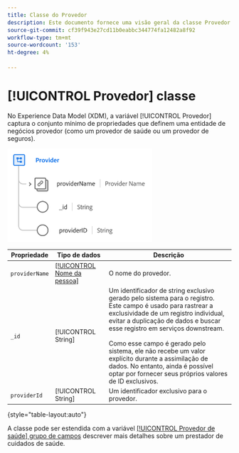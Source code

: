 ```yaml
---
title: Classe do Provedor
description: Este documento fornece uma visão geral da classe Provedor no Experience Data Model (XDM).
source-git-commit: cf39f943e27cd11b0eabbc344774fa12482a8f92
workflow-type: tm+mt
source-wordcount: '153'
ht-degree: 4%

---
```


# [!UICONTROL Provedor] classe

No Experience Data Model (XDM), a variável [!UICONTROL Provedor] captura o conjunto mínimo de propriedades que definem uma entidade de negócios provedor (como um provedor de saúde ou um provedor de seguros).

![Estrutura de classes](../images/classes/provider.png)

| Propriedade | Tipo de dados | Descrição |
| --- | --- | --- |
| `providerName` | [[!UICONTROL Nome da pessoa]](../data-types/person-name.md) | O nome do provedor. |
| `_id` | [!UICONTROL String] | Um identificador de string exclusivo gerado pelo sistema para o registro. Este campo é usado para rastrear a exclusividade de um registro individual, evitar a duplicação de dados e buscar esse registro em serviços downstream.<br><br>Como esse campo é gerado pelo sistema, ele não recebe um valor explícito durante a assimilação de dados. No entanto, ainda é possível optar por fornecer seus próprios valores de ID exclusivos. |
| `providerId` | [!UICONTROL String] | Um identificador exclusivo para o provedor. |

{style=&quot;table-layout:auto&quot;}

A classe pode ser estendida com a variável [[!UICONTROL Provedor de saúde] grupo de campos](../field-groups/provider/healthcare-provider.md) descrever mais detalhes sobre um prestador de cuidados de saúde.

